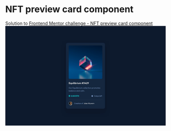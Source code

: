 # NFT preview card component
Solution to [Frontend Mentor challenge - NFT preview card component](https://www.frontendmentor.io/challenges/nft-preview-card-component-SbdUL_w0U/hub/nft-preview-card-component-k0NTqPDTPT)
![page screenshot](design/desktop-design.jpg)
